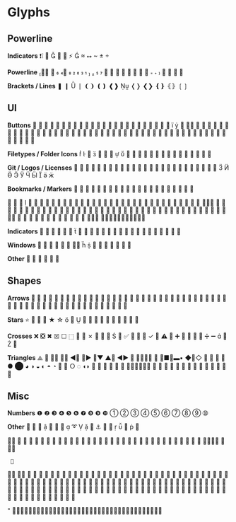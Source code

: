 # Glyphs

## Powerline
**Indicators**
❗❕     ⚡   ⭤   

**Powerline**
⮀                           

**Brackets / Lines**
❚ ❙  ❘ ❨❩ ❪❫ ❰❱  ❬❭ ❮❯ ❴❵ ⦃⦄ ❲❳


## UI
**Buttons**
                    
 ✁ ✃               
          ☰ ☷ 
                      
  

**Filetypes / Folder Icons**
                 
     

**Git / Logos / Licenses**
              
         
         

**Bookmarks / Markers**
󰈿
 
󲀉 󲀛 󲀚  󲀐 󲀱 󲁂 󲁅  󲁑 󲁒 󲁔 󲁕  󲁰 󲁱 󲁲 󲂊 󲂌 󲃥

 󰍍    󰂿 󰃀 󰃂 󰃃 󰃄 󰃅    ⚑ ⚐ 󰀹 󰈺 󰈼 󰈽 󰈾 󰈿        
 󰁕 󰁘 󰁖 󰁗 󰁙 󰐉󰒝󰅁 󰄽 󰁔 󰊌 󰋟 󰁣  󰍔 󰅫 󰅼 󰍡 󰍥 󰍥 󰍵 󰍶
 󰐌
󰐏 󰐐 󰐑 󰐒
󰐘 󰐕 󰐖 󰐛 󰐣  󰓎 󰓑 󰓍   󰓽 󰔦 󰔯 󰔳  󰗕 󰗠 󰘤 󰘟 󰘌 󰙒 󰙍 󰛀 󰚸 󰚻 󰛂󰜟
󰜂 󰛰
󰜣 󰜲 󰜴 󰝪 󰝥 󰝿 󰞀
󰞒 󰞉 󰟁
󱠸󱠺󱢅
󱢒󱢓󱢴󱣐󱕧󱕨󱕟󱕈󱔮󱅓󱃆

**Indicators**
               
󰓸 󰓼 󰓻 󰓺 󰜠 󰜡 󰚉 󱕎 󲁑 󲁒

**Windows**
               

**Other**
  ❛ ❜ ❝ ❞


## Shapes
**Arrows**
                 
    ➡ ➲ ➔ ➟ ➤ ➢ ➾ ☇ ☈
           
           

**Stars**
⭐   ✪ ★ ☆    ✺ ✹ ✸ ✶ ✷  ✱ ✽ ✼ ✻

**Crosses**
❌ ❎ ✖ ☒ ☐ ⬚   ✗ ✕ ✘ ⨯  ☓ ✅ ☑ ✔  ✓  ⚠ 
➕  ✚  ✛ ➗  ➖    ⚊

**Triangles**
⟁  ◢◣ ◥◤ ◄▸ ◂► ▴▼ ▲▾ ◀▶ ⧎ ◿◺⧐⧏ ☖ ☗■▮▬▪ ◆◈◇
⬟ ⬢ ⬣ ⭓ ● ⬤ ◕ ◑ ◒ ◐ ◓ ◔ ◉ ◎ ○ ◌ ◖◗  ◴ ◵ ◶ ◷ ⨁ ⨂ ◡◠◝◞◟◜
             


## Misc
**Numbers**
❶ ❷ ❸ ❹ ❺ ❻ ❼ ❽ ❾ ❿ ➀ ➁ ➂ ➃ ➄ ➅ ➆ ➇ ➈ ➉

**Other**
 🚨       ➰    ⚓ 󰀰      


󱙅󰋕
󰍡
󰌹 󰍔 󰓨 󰎛 󰎜 󰏋 󰐔 󰐕 󰐖 󰐘 󰐙 󰏪 󰏮 󰏭 󰏩 󰏯
󰒾 󰒹 󰒺 󰒻 󰒼 󰒽
󰒩
󰓥 󰓦 󰛩 󰜇 󰓧  󰑏 󰑒 󰑘 󱀨󰕆󱗕󰄫
󰗍 󰗠󰗟

     󰚒
󱈼󱗊 󱅧󱗊
  󰝐 󰞳 󰞴  󱏉 󱗊 󱗍 󱗉 󱗍  󱘔 󱘕 󱘦 󱘥 󰀫  󰄳 󰅏 󰅕 󰅍 󰅚 󰅨 󰅩 󰅱 󰅳
  󰅪 󰅫 󰅬 󰅮 󰅭 󰅯 󰅰 󰅧
  󰅼 󰅽 󰅾
󰅿 󰆆 󰆅 󰆄 󰆁 󰆂 󰆑 󰈄 󰋖
󰍈 󰓯 󰓯 󰕯 󰕲 󰗳 󰝔 󰟐 󱀀 󱀁 󱀂 󱀱 󱅠 󱅥 󱅧
󱅤 󱅒 󰓪 󰓰 󱈨 󱈫 󱈶 󱈷 󱈼 󱉀 󱉁 󱉤 󱉡
󱏑 󱏒 󱏔 󱏕 󱏖 󱏗 󱏘 󱏙 󱏚 󱏬
 󱗉 󱗍 󱗊
󱗃 󱗒 󱡬 󱡶 󱡷 󱢈 󱢇 󱡿 󱢀 󱢁 󱢎 󱢏 󱢜 󱢲 󱢮 󱣎 󱢶 󱣽 󲀘 󲀀 󲀁 󲀃 󲀚 󲀛 󲀵 󲁅 󲁆 󲁰 󲁱 󲁲 󲁜 󲂯 󲂮 󲃛 󲆥 󲆦  
 


" 󰅗󰅰󰍝󰍞󰑣󰑤󰑦󰑘󰓦󰓸󰓹󰓺󰓻󰓼󰕰󰖿󰚒󰜠󰜡󱀻󱀨󱁂󱁥󱅭󱉀󱈶󱈷󱏇󱔭󱕎󱡣󱡪󱡶󱢖󱢁󱢳󱣎
